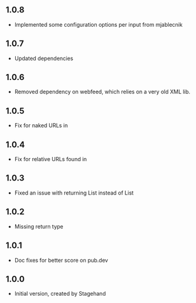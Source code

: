 ## 1.0.8

- Implemented some configuration options per input from mjablecnik

## 1.0.7

- Updated dependencies

## 1.0.6

- Removed dependency on webfeed, which relies on a very old XML lib.

## 1.0.5

- Fix for naked URLs in <body>

## 1.0.4

- Fix for relative URLs found in <head>

## 1.0.3

- Fixed an issue with returning List<dynamic> instead of List<String>

## 1.0.2

- Missing return type

## 1.0.1

- Doc fixes for better score on pub.dev

## 1.0.0

- Initial version, created by Stagehand
